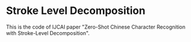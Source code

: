 # Stroke Level Decomposition

This is the code of IJCAI paper "Zero-Shot Chinese Character Recognition with Stroke-Level Decomposition".

